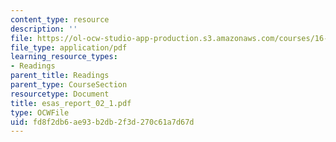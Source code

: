 ```yaml
---
content_type: resource
description: ''
file: https://ol-ocw-studio-app-production.s3.amazonaws.com/courses/16-423j-aerospace-biomedical-and-life-support-engineering-spring-2006/fd8f2db6ae93b2db2f3d270c61a7d67d_esas_report_02_1.pdf
file_type: application/pdf
learning_resource_types:
- Readings
parent_title: Readings
parent_type: CourseSection
resourcetype: Document
title: esas_report_02_1.pdf
type: OCWFile
uid: fd8f2db6-ae93-b2db-2f3d-270c61a7d67d
---
```

